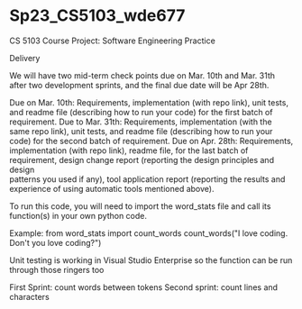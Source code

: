 # Sp23_CS5103_wde677
CS 5103 Course Project: Software Engineering Practice

Delivery 

We will have two mid-term check points due on Mar. 10th and Mar. 31th after two  development sprints, and the final due date will be Apr 28th.  

Due on Mar. 10th: Requirements, implementation (with repo link), unit tests, and readme file (describing how to run your code) for the first batch of requirement. 
Due to Mar. 31th: Requirements, implementation (with the same repo link), unit tests, and readme file (describing how to run your code) for the second batch of requirement. 
Due on Apr. 28th: Requirements, implementation (with repo link), readme file, for the last batch of requirement, design change report (reporting the design principles and design  
patterns you used if any), tool application report (reporting the results and experience of using automatic tools mentioned above). 

To run this code, you will need to import the word_stats file and call its function(s) in your own python code. 

Example:
from word_stats import count_words
count_words("I love coding.  Don't you love coding?")

Unit testing is working in Visual Studio Enterprise so the function can be run through those ringers too

First Sprint: count words between tokens
Second sprint: count lines and characters


